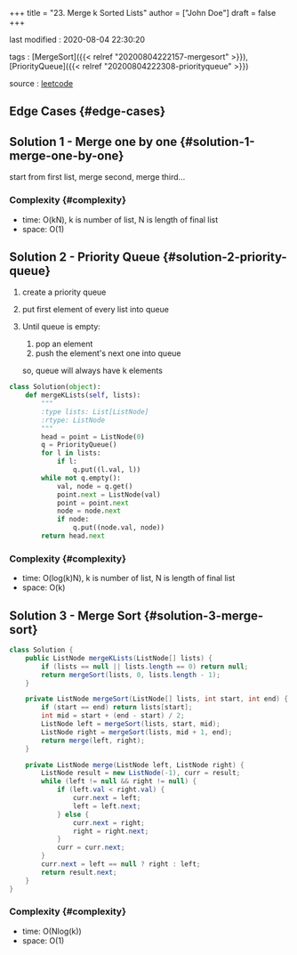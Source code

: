 +++
title = "23. Merge k Sorted Lists"
author = ["John Doe"]
draft = false
+++

last modified
: 2020-08-04 22:30:20


tags
: [MergeSort]({{< relref "20200804222157-mergesort" >}}), [PriorityQueue]({{< relref "20200804222308-priorityqueue" >}})

source
: [leetcode](https://leetcode.com/problems/merge-k-sorted-lists/)


## Edge Cases {#edge-cases}


## Solution 1 - Merge one by one {#solution-1-merge-one-by-one}

start from first list, merge second, merge third...


### Complexity {#complexity}

-   time: O(kN), k is number of list, N is length of final list
-   space: O(1)


## Solution 2 - Priority Queue {#solution-2-priority-queue}

1.  create a priority queue
2.  put first element of every list into queue
3.  Until queue is empty:

    1.  pop an element
    2.  push the element's next one into queue

    so, queue will always have k elements

<!--listend-->

```python
class Solution(object):
    def mergeKLists(self, lists):
        """
        :type lists: List[ListNode]
        :rtype: ListNode
        """
        head = point = ListNode(0)
        q = PriorityQueue()
        for l in lists:
            if l:
                q.put((l.val, l))
        while not q.empty():
            val, node = q.get()
            point.next = ListNode(val)
            point = point.next
            node = node.next
            if node:
                q.put((node.val, node))
        return head.next
```


### Complexity {#complexity}

-   time: O(log(k)N), k is number of list, N is length of final list
-   space: O(k)


## Solution 3 - Merge Sort {#solution-3-merge-sort}

```java
class Solution {
    public ListNode mergeKLists(ListNode[] lists) {
        if (lists == null || lists.length == 0) return null;
        return mergeSort(lists, 0, lists.length - 1);
    }

    private ListNode mergeSort(ListNode[] lists, int start, int end) {
        if (start == end) return lists[start];
        int mid = start + (end - start) / 2;
        ListNode left = mergeSort(lists, start, mid);
        ListNode right = mergeSort(lists, mid + 1, end);
        return merge(left, right);
    }

    private ListNode merge(ListNode left, ListNode right) {
        ListNode result = new ListNode(-1), curr = result;
        while (left != null && right != null) {
            if (left.val < right.val) {
                curr.next = left;
                left = left.next;
            } else {
                curr.next = right;
                right = right.next;
            }
            curr = curr.next;
        }
        curr.next = left == null ? right : left;
        return result.next;
    }
}
```


### Complexity {#complexity}

-   time: O(Nlog(k))
-   space: O(1)
